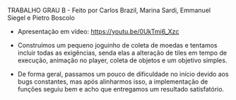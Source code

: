 TRABALHO GRAU B - Feito por Carlos Brazil, Marina Sardi, Emmanuel Siegel e Pietro Boscolo

- Apresentação em vídeo: https://youtu.be/0UkTmi6_Xzc

- Construímos um pequeno joguinho de coleta de moedas e tentamos incluir todas as exigências, senda elas a alteração de tiles em tempo de execução, animação no player, coleta de objetos e um objetivo simples.

- De forma geral, passamos um pouco de dificuldade no início devido aos bugs constantes, mas após alinharmos isso, a implementação de funções seguiu bem e acho que entregamos um resultado satisfatório.
